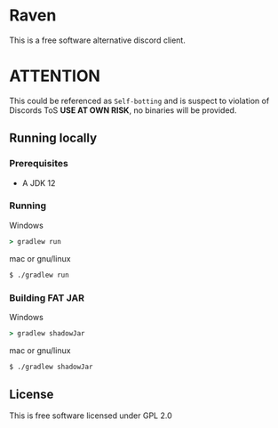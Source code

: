 # Raven
This is a free software alternative discord client.

# ATTENTION
This could be referenced as `Self-botting` and is suspect to violation of Discords ToS **USE AT OWN RISK**, no binaries will be provided.

## Running locally 
### Prerequisites
* A JDK 12
### Running
Windows
```cmd
> gradlew run
```
mac or gnu/linux
```sh
$ ./gradlew run
```

### Building FAT JAR
Windows
```cmd
> gradlew shadowJar
```
mac or gnu/linux
```sh
$ ./gradlew shadowJar
```


## License
This is free software licensed under GPL 2.0